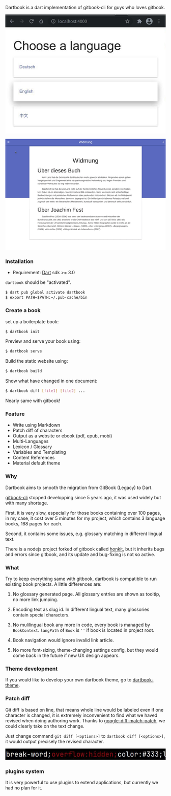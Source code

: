 Dartbook is a dart implementation of gitbook-cli for guys who loves gitbook.

![Multilingual Entry](https://raw.githubusercontent.com/lindeer/dartbook/main/doc/demo_entry.jpg)


![Book page looking](https://raw.githubusercontent.com/lindeer/dartbook/main/doc/dartbook-looking.gif)

### Installation

* Requirement: [Dart](https://dart.dev/get-dart) sdk >= 3.0

`dartbook` should be "activated".

```
$ dart pub global activate dartbook
$ export PATH=$PATH:~/.pub-cache/bin
```

### Create a book

set up a boilerplate book:
```sh
$ dartbook init
```

Preview and serve your book using:
```sh
$ dartbook serve
```

Build the static website using:
```sh
$ dartbook build
```

Show what have changed in one document:
```sh
$ dartbook diff [file1] [file2] ...
```

Nearly same with gitbook!

### Feature

* Write using Markdown
* Patch diff of characters
* Output as a website or ebook (pdf, epub, mobi)
* Multi-Languages
* Lexicon / Glossary
* Variables and Templating
* Content References
* Material default theme

### Why

Dartbook aims to smooth the migration from GitBook (Legacy) to Dart.

[gitbook-cli](https://github.com/GitbookIO/gitbook) stopped developping since 5 years ago, it was used widely but with many shortage.

First, it is very slow, especially for those books containing over 100 pages, in my case, it cost over 5 minutes for my project, which contains 3 language books, 168 pages for each.

Second, it contains some issues, e.g. glossary matching in different lingual text.

There is a nodejs project forked of gitbook called [honkit](https://github.com/honkit/honkit), but it inherits bugs and errors since gitbook, and its update and bug-fixing is not so active.

### What

Try to keep everything same with gitbook, dartbook is compatible to run existing book projects. A little differences are:

1. No glossary generated page. All glossary entries are shown as tooltip, no more link jumping.

2. Encoding text as slug id. In different lingual text, many glossories contain special characters.

3. No mulilingual book any more in code, every book is managed by `BookContext`. `langPath` of `Book` is `''` if book is located in project root.

4. Book navigation would ignore invalid link article.

5. No more font-sizing, theme-changing settings config, but they would come back in the future if new UX design appears.

### Theme development

If you would like to develop your own dartbook theme, go to [dartbook-theme](https://github.com/lindeer/dartbook-theme).

### Patch diff

Git diff is based on line, that means whole line would be labeled even if one character is changed, it is extremely inconvenient to find what we haved revised when doing authoring work. Thanks to [google-diff-match-patch](https://github.com/google/diff-match-patch), we could clearly take on the text change.

Just change command `git diff [<options>]` to `dartbook diff [<options>]`, it would output precisely the revised character.

![](doc/diff-demo.png)


### plugins system

It is very powerful to use plugins to extend applications, but currently we had no plan for it.
